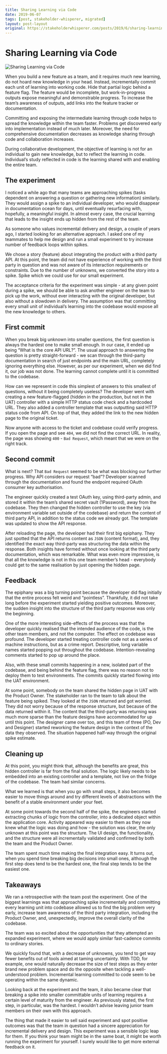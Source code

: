 ```yaml
---
title: Sharing Learning via Code
date: 2019-06-07
tags: [post, stakeholder-whisperer, migrated]
layout: post-layout
original: https://stakeholderwhisperer.com/posts/2019/6/sharing-learning-via-code
---
```


# Sharing Learning via Code

<img style="margin-left: auto; margin-right: auto;"
src="/assets/images/sharing-learning-via-code.png"
alt="Sharing Learning via Code">

When you build a new feature as a team, and it requires much new learning, do not hoard new
knowledge in your head. Instead, incrementally commit each unit of learning into working code.
Hide that partial logic behind a feature flag. The feature would be incomplete, but
work-in-progress outputs expose meaningful and demonstrable progress. To increase the team’s
awareness of outputs, add links into the feature tracker or documentation.

Committing and exposing the intermediate learning through code helps to spread the knowledge
within the team faster. Problems get discovered early into implementation instead of much later.
Moreover, the need for comprehensive documentation decreases as knowledge sharing through code and
collaboration increases.

During collaborative development, the objective of learning is not for an individual to gain new
knowledge, but to reflect the learning in code. Individual’s study reflected in code is the
learning shared with and enabling the entire team.

## The experiment

I noticed a while ago that many teams are approaching spikes (tasks dependent on answering a
question or gathering new information) similarly. They would assign a spike to an individual
developer, who would disappear in documentation ocean for days, until eventually resurfacing with,
hopefully, a meaningful insight. In almost every case, the crucial learning that leads to the
insight ends up hidden from the rest of the team.

As someone who values incremental delivery and design, a couple of years ago, I started looking
for an alternative approach. I asked one of my teammates to help me design and run a small
experiment to try increase number of feedback loops within spikes.

We chose a story (feature) about integrating the product with a third party API. At this point,
the team did not have experience of working with the third party in question and was not aware of
its interaction requirements or constraints. Due to the number of unknowns, we converted the story
into a spike. Spike which we could use for our small experiment.

The acceptance criteria for the experiment was simple - at any given point during a spike, we
should be able to ask another engineer on the team to pick up the work, without ever interacting
with the original developer, but also without a slowdown in delivery. The assumption was that
committing every small unit of individual’s learning into the codebase would expose all the new
knowledge to others.

## First commit

When you break big unknown into smaller questions, the first question is always the hardest one to
make small enough. In our case, it ended up being “What is the core API URL?”. The usual approach
to answering the question is pretty straight-forward - we scan through the third-party
documentation in search of just endpoints and the main URL, completely ignoring everything else.
However, as per our experiment, when we did find it, our job was not done. The learning cannot
complete until it is committed to the codebase.

How can we represent in code this simplest of answers to this smallest of questions, without it
being completely useless? The developer went with creating a new feature-flagged (hidden in the
production, but not in the UAT) controller with a simple HTTP status code check and a hardcoded
URL. They also added a controller template that was outputting said HTTP status code from API. On
top of that, they added the link to the new hidden page to the original ticket.

Now anyone with access to the ticket and codebase could verify progress. If you open the page and
see `404`, we did not find the correct URL. In reality, the page was showing `400` - `Bad
Request`, which meant that we were on the right track.

## Second commit

What is next? That `Bad Request` seemed to be what was blocking our further progress. Why API
considers our request “bad”? Developer scanned through the documentation and found the endpoint
required OAuth consumer key authorisation.

The engineer quickly created a test OAuth key, using third-party admin, and stored it within the
team’s shared secret vault (1Password), away from the codebase. They then changed the hidden
controller to use the key (via environment variable set outside of the codebase) and return the
content of third party API, in addition to the status code we already got. The template was
updated to show the API response.

After reloading the page, the developer had their first big epiphany. They just spotted that the
API returns content as `JSON` (content format), and, they identified the exact way third-party was
structuring the data within the response. Both insights have formed without once looking at the
third party documentation, which was remarkable. What was even more impressive, is that all the
knowledge is not in this one team member’s head - everybody could get to the same realisation by
just opening the hidden page.

## Feedback

The epiphany was a big turning point because the developer did flag initially that the entire
process felt weird and “pointless”. Thankfully, it did not take long before the experiment started
yielding positive outcomes. Moreover, the sudden insight into the structure of the third party
response was only the beginning.

One of the more interesting side-effects of the process was that the developer quickly realised
that the intended audience of the code, is the other team members, and not the computer. The
effect on codebase was profound. The developer started treating controller code not as a series of
machine instructions, but as a crime report. Descriptive, long variable names started popping out
throughout the codebase. Intention-revealing comments started to pop up around the place.

Also, with these small commits happening in a new, isolated part of the codebase, and being behind
the feature flag, there was no reason not to deploy them to test environments. The commits quickly
started flowing into the UAT environment.

At some point, somebody on the team shared the hidden page in UAT with the Product Owner. The
stakeholder ran to the team to talk about the feature being spiked. They looked at the `JSON`
returned and got worried. They did not worry because of the response structure, but because of the
data returned within it. The content that the third-party was returning was much more sparse than
the feature designs have accommodated for up until this point. The designer came over too, and
this team of three (PO, Dev and Designer) started reworking the feature design in the context of
the data they observed. The situation happened half-way through the original spike estimate.

## Cleaning up

At this point, you might think that, although the benefits are great, this hidden controller is
far from the final solution. The logic likely needs to be embedded into an existing controller and
a template, not live on the fridge of the codebase. The team had similar concerns.

What we learned is that when you go with small steps, it also becomes easier to move things around
and try different levels of abstractions with the benefit of a stable environment under your feet.

At some point towards the second half of the spike, the engineers started extracting chunks of
logic from the controller, into a dedicated object within the application core. Activity appeared
way easier to them as they now knew what the logic was doing and how - the solution was clear, the
only unknown at this point was the structure. The UI design, the functionality, and the structure
were all incrementally validated and confirmed by both the team and the Product Owner.

The team spent much time making the final integration easy. It turns out, when you spend time
breaking big decisions into small ones, although the first step does tend to be the hardest one,
the final step tends to be the easiest one.

## Takeaways

We ran a retrospective with the team post the experiment. One of the biggest learnings was that
approaching spike incrementally and committing every learning unit into codebase allowed us to
find the big problem very early, increase team awareness of the third party integration, including
the Product Owner, and, unexpectedly, improve the overall clarity of the codebase.

The team was so excited about the opportunities that they attempted an expanded experiment, where
we would apply similar fast-cadence commits to ordinary stories.

We quickly found that, with a decrease of unknowns, you tend to get way fewer benefits out of
tools aimed at taming uncertainty. With TDD, for example, one would naturally decrease the size of
test steps as they enter brand new problem space and do the opposite when tackling a
well-understood problem. Incremental learning committed to code seem to be operating within the
same dynamic.

Looking back at the experiment and the team, it also became clear that breaking a spike into
smaller committable units of learning requires a certain level of maturity from the engineer. As
previously stated, the first step, in particular, was the hardest. I wouldn’t advise leaving
junior team members on their own with this approach.

The thing that made it easier to sell said experiment and spot positive outcomes was that the team
in question had a sincere appreciation for incremental delivery and design. This experiment was a
sensible logic leap for them. If you think your team might be in the same boat, it might be worth
running the experiment for yourself. I surely would like to get more external feedback on it.
